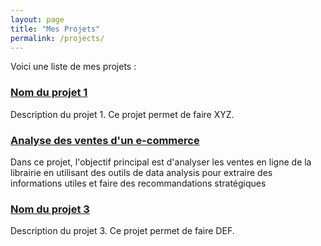 ```yaml
---
layout: page
title: "Mes Projets"
permalink: /projects/
---
```





Voici une liste de mes projets :


### [Nom du projet 1](https://github.com/FrançoisVERCELLOTTI/nom-du-projet-1)
Description du projet 1. Ce projet permet de faire XYZ.

### [Analyse des ventes d'un e-commerce](https://github.com/francoisvercellotti/analyse_ventes_e-commerce.git)
Dans ce projet, l'objectif principal est d'analyser les ventes en ligne de la librairie en utilisant des outils de data analysis pour extraire des informations utiles et faire des recommandations stratégiques

### [Nom du projet 3](https://github.com/FrançoisVERCELLOTTI/nom-du-projet-3)
Description du projet 3. Ce projet permet de faire DEF.

